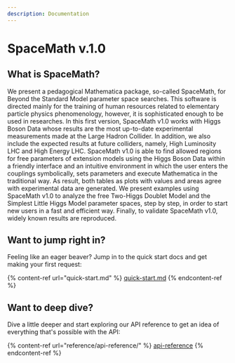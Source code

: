 ```yaml
---
description: Documentation
---
```


# SpaceMath v.1.0

## What is SpaceMath?

We present a pedagogical Mathematica package, so-called SpaceMath, for Beyond the Standard Model parameter space searches. This software is directed mainly for the training of human resources related to elementary particle physics phenomenology, however, it is sophisticated enough to be used in researches. In this first version, SpaceMath v1.0 works with Higgs Boson Data whose results are the most up-to-date experimental measurements made at the Large Hadron Collider. In addition, we also include the expected results at future colliders, namely, High Luminosity LHC and High Energy LHC. SpaceMath v1.0 is able to find allowed regions for free parameters of extension models using the Higgs Boson Data within a friendly interface and an intuitive environment in which the user enters the couplings symbolically, sets parameters and execute Mathematica in the traditional way. As result, both tables as plots with values and areas agree with experimental data are generated. We present examples using SpaceMath v1.0 to analyze the free Two-Higgs Doublet Model and the Simplest Little Higgs Model parameter spaces, step by step, in order to start new users in a fast and efficient way. Finally, to validate SpaceMath v1.0, widely known results are reproduced.

## Want to jump right in?

Feeling like an eager beaver? Jump in to the quick start docs and get making your first request:

{% content-ref url="quick-start.md" %}
[quick-start.md](quick-start.md)
{% endcontent-ref %}

## Want to deep dive?

Dive a little deeper and start exploring our API reference to get an idea of everything that's possible with the API:

{% content-ref url="reference/api-reference/" %}
[api-reference](reference/api-reference/)
{% endcontent-ref %}
